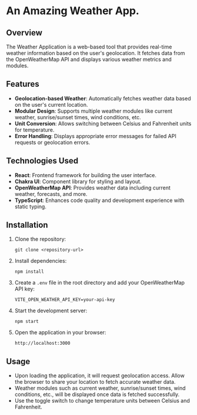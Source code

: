 # An Amazing Weather App.

## Overview

The Weather Application is a web-based tool that provides real-time weather information based on the user's geolocation. It fetches data from the OpenWeatherMap API and displays various weather metrics and modules.

## Features

- **Geolocation-based Weather**: Automatically fetches weather data based on the user's current location.
- **Modular Design**: Supports multiple weather modules like current weather, sunrise/sunset times, wind conditions, etc.
- **Unit Conversion**: Allows switching between Celsius and Fahrenheit units for temperature.
- **Error Handling**: Displays appropriate error messages for failed API requests or geolocation errors.

## Technologies Used

- **React**: Frontend framework for building the user interface.
- **Chakra UI**: Component library for styling and layout.
- **OpenWeatherMap API**: Provides weather data including current weather, forecasts, and more.
- **TypeScript**: Enhances code quality and development experience with static typing.

## Installation

1. Clone the repository:

   ```
   git clone <repository-url>
   ```

2. Install dependencies:

   ```
   npm install
   ```

3. Create a `.env` file in the root directory and add your OpenWeatherMap API key:

   ```
   VITE_OPEN_WEATHER_API_KEY=your-api-key
   ```

4. Start the development server:

   ```
   npm start
   ```

5. Open the application in your browser:

   ```
   http://localhost:3000
   ```

## Usage

- Upon loading the application, it will request geolocation access. Allow the browser to share your location to fetch accurate weather data.
- Weather modules such as current weather, sunrise/sunset times, wind conditions, etc., will be displayed once data is fetched successfully.
- Use the toggle switch to change temperature units between Celsius and Fahrenheit.